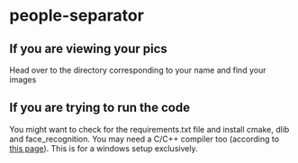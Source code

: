 # people-separator

## If you are viewing your pics
Head over to the directory corresponding to your name and find your images 

## If you are trying to run the code
You might want to check for the requirements.txt file and install cmake, dlib and face_recognition. You may need a C/C++ compiler too (according to [this page](https://github.com/ageitgey/face_recognition/issues/175#issue-257710508)).
This is for a windows setup exclusively. 
